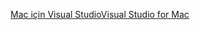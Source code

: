 [<span data-ttu-id="62514-101">Mac için Visual Studio</span><span class="sxs-lookup"><span data-stu-id="62514-101">Visual Studio for Mac</span></span>](https://visualstudio.microsoft.com/vs/mac/)
